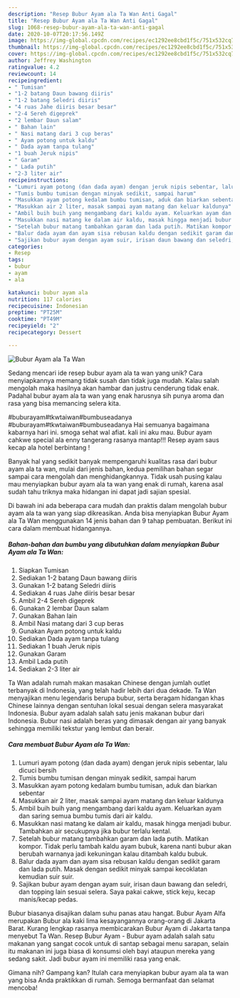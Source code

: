 ```yaml
---
description: "Resep Bubur Ayam ala Ta Wan Anti Gagal"
title: "Resep Bubur Ayam ala Ta Wan Anti Gagal"
slug: 1068-resep-bubur-ayam-ala-ta-wan-anti-gagal
date: 2020-10-07T20:17:56.149Z
image: https://img-global.cpcdn.com/recipes/ec1292ee8cbd1f5c/751x532cq70/bubur-ayam-ala-ta-wan-foto-resep-utama.jpg
thumbnail: https://img-global.cpcdn.com/recipes/ec1292ee8cbd1f5c/751x532cq70/bubur-ayam-ala-ta-wan-foto-resep-utama.jpg
cover: https://img-global.cpcdn.com/recipes/ec1292ee8cbd1f5c/751x532cq70/bubur-ayam-ala-ta-wan-foto-resep-utama.jpg
author: Jeffrey Washington
ratingvalue: 4.2
reviewcount: 14
recipeingredient:
- " Tumisan"
- "1-2 batang Daun bawang diiris"
- "1-2 batang Seledri diiris"
- "4 ruas Jahe diiris besar besar"
- "2-4 Sereh digeprek"
- "2 lembar Daun salam"
- " Bahan lain"
- " Nasi matang dari 3 cup beras"
- " Ayam potong untuk kaldu"
- " Dada ayam tanpa tulang"
- "1 buah Jeruk nipis"
- " Garam"
- " Lada putih"
- "2-3 liter air"
recipeinstructions:
- "Lumuri ayam potong (dan dada ayam) dengan jeruk nipis sebentar, lalu dicuci bersih"
- "Tumis bumbu tumisan dengan minyak sedikit, sampai harum"
- "Masukkan ayam potong kedalam bumbu tumisan, aduk dan biarkan sebentar"
- "Masukkan air 2 liter, masak sampai ayam matang dan keluar kaldunya"
- "Ambil buih buih yang mengambang dari kaldu ayam. Keluarkan ayam dan saring semua bumbu tumis dari air kaldu."
- "Masukkan nasi matang ke dalam air kaldu, masak hingga menjadi bubur. Tambahkan air secukupnya jika bubur terlalu kental."
- "Setelah bubur matang tambahkan garam dan lada putih. Matikan kompor. Tidak perlu tambah kaldu ayam bubuk, karena nanti bubur akan berubah warnanya jadi kekuningan kalau ditambah kaldu bubuk."
- "Balur dada ayam dan ayam sisa rebusan kaldu dengan sedikit garam dan lada putih. Masak dengan sedikit minyak sampai kecoklatan kemudian suir suir."
- "Sajikan bubur ayam dengan ayam suir, irisan daun bawang dan seledri, dan topping lain sesuai selera. Saya pakai cakwe, stick keju, kecap manis/kecap pedas."
categories:
- Resep
tags:
- bubur
- ayam
- ala

katakunci: bubur ayam ala 
nutrition: 117 calories
recipecuisine: Indonesian
preptime: "PT25M"
cooktime: "PT49M"
recipeyield: "2"
recipecategory: Dessert

---
```



![Bubur Ayam ala Ta Wan](https://img-global.cpcdn.com/recipes/ec1292ee8cbd1f5c/751x532cq70/bubur-ayam-ala-ta-wan-foto-resep-utama.jpg)

Sedang mencari ide resep bubur ayam ala ta wan yang unik? Cara menyiapkannya memang tidak susah dan tidak juga mudah. Kalau salah mengolah maka hasilnya akan hambar dan justru cenderung tidak enak. Padahal bubur ayam ala ta wan yang enak harusnya sih punya aroma dan rasa yang bisa memancing selera kita.

#buburayam#tkwtaiwan#bumbuseadanya #buburayam#tkwtaiwan#bumbuseadanya Hai semuanya bagaimana kabarnya hari ini. smoga sehat wal afiat. kali ini aku mau. Bubur ayam cahkwe special ala enny tangerang rasanya mantap!!! Resep ayam saus kecap ala hotel berbintang !

Banyak hal yang sedikit banyak mempengaruhi kualitas rasa dari bubur ayam ala ta wan, mulai dari jenis bahan, kedua pemilihan bahan segar sampai cara mengolah dan menghidangkannya. Tidak usah pusing kalau mau menyiapkan bubur ayam ala ta wan yang enak di rumah, karena asal sudah tahu triknya maka hidangan ini dapat jadi sajian spesial.


Di bawah ini ada beberapa cara mudah dan praktis dalam mengolah bubur ayam ala ta wan yang siap dikreasikan. Anda bisa menyiapkan Bubur Ayam ala Ta Wan menggunakan 14 jenis bahan dan 9 tahap pembuatan. Berikut ini cara dalam membuat hidangannya.

<!--inarticleads1-->

##### Bahan-bahan dan bumbu yang dibutuhkan dalam menyiapkan Bubur Ayam ala Ta Wan:

1. Siapkan  Tumisan
1. Sediakan 1-2 batang Daun bawang diiris
1. Gunakan 1-2 batang Seledri diiris
1. Sediakan 4 ruas Jahe diiris besar besar
1. Ambil 2-4 Sereh digeprek
1. Gunakan 2 lembar Daun salam
1. Gunakan  Bahan lain
1. Ambil  Nasi matang dari 3 cup beras
1. Gunakan  Ayam potong untuk kaldu
1. Sediakan  Dada ayam tanpa tulang
1. Sediakan 1 buah Jeruk nipis
1. Gunakan  Garam
1. Ambil  Lada putih
1. Sediakan 2-3 liter air


Ta Wan adalah rumah makan masakan Chinese dengan jumlah outlet terbanyak di Indonesia, yang telah hadir lebih dari dua dekade. Ta Wan menyajikan menu legendaris berupa bubur, serta beragam hidangan khas Chinese lainnya dengan sentuhan lokal sesuai dengan selera masyarakat Indonesia. Bubur ayam adalah salah satu jenis makanan bubur dari Indonesia. Bubur nasi adalah beras yang dimasak dengan air yang banyak sehingga memiliki tekstur yang lembut dan berair. 

<!--inarticleads2-->

##### Cara membuat Bubur Ayam ala Ta Wan:

1. Lumuri ayam potong (dan dada ayam) dengan jeruk nipis sebentar, lalu dicuci bersih
1. Tumis bumbu tumisan dengan minyak sedikit, sampai harum
1. Masukkan ayam potong kedalam bumbu tumisan, aduk dan biarkan sebentar
1. Masukkan air 2 liter, masak sampai ayam matang dan keluar kaldunya
1. Ambil buih buih yang mengambang dari kaldu ayam. Keluarkan ayam dan saring semua bumbu tumis dari air kaldu.
1. Masukkan nasi matang ke dalam air kaldu, masak hingga menjadi bubur. Tambahkan air secukupnya jika bubur terlalu kental.
1. Setelah bubur matang tambahkan garam dan lada putih. Matikan kompor. Tidak perlu tambah kaldu ayam bubuk, karena nanti bubur akan berubah warnanya jadi kekuningan kalau ditambah kaldu bubuk.
1. Balur dada ayam dan ayam sisa rebusan kaldu dengan sedikit garam dan lada putih. Masak dengan sedikit minyak sampai kecoklatan kemudian suir suir.
1. Sajikan bubur ayam dengan ayam suir, irisan daun bawang dan seledri, dan topping lain sesuai selera. Saya pakai cakwe, stick keju, kecap manis/kecap pedas.


Bubur biasanya disajikan dalam suhu panas atau hangat. Bubur Ayam Alfa merupakan Bubur ala kaki lima kesayangannya orang-orang di Jakarta Barat. Kurang lengkap rasanya membicarakan Bubur Ayam di Jakarta tanpa menyebut Ta Wan. Resep Bubur Ayam - Bubur ayam adalah salah satu makanan yang sangat cocok untuk di santap sebagai menu sarapan, selain itu makanan ini juga biasa di konsumsi oleh bayi ataupun mereka yang sedang sakit. Jadi bubur ayam ini memiliki rasa yang enak. 

Gimana nih? Gampang kan? Itulah cara menyiapkan bubur ayam ala ta wan yang bisa Anda praktikkan di rumah. Semoga bermanfaat dan selamat mencoba!
